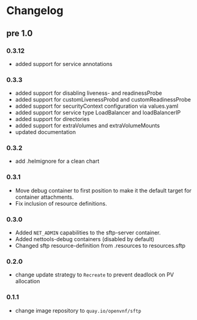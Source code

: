 # Changelog

## pre 1.0

### 0.3.12

* added support for service annotations

### 0.3.3

* added support for disabling liveness- and readinessProbe
* added support for customLivenessProbd and customReadinessProbe
* added support for securityContext configuration via values.yaml
* added support for service type LoadBalancer and loadBalancerIP
* added support for directories
* added support for extraVolumes and extraVolumeMounts
* updated documentation

### 0.3.2

* add .helmignore for a clean chart

### 0.3.1

* Move debug container to first position to make it the default target for container attachments.
* Fix inclusion of resource definitions.

### 0.3.0

* Added `NET_ADMIN` capabilities to the sftp-server container.
* Added nettools-debug containers (disabled by default)
* Changed sftp resource-definition from .resources to resources.sftp

### 0.2.0

* change update strategy to `Recreate` to prevent deadlock on PV allocation

### 0.1.1

* change image repository to `quay.io/openvnf/sftp`
